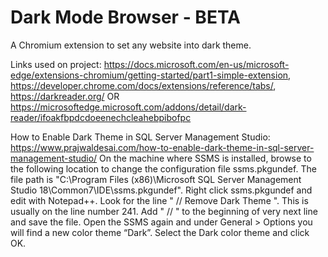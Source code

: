 # Dark Mode Browser - BETA
A Chromium extension to set any website into dark theme.

Links used on project: 
https://docs.microsoft.com/en-us/microsoft-edge/extensions-chromium/getting-started/part1-simple-extension,
https://developer.chrome.com/docs/extensions/reference/tabs/,
https://darkreader.org/ OR https://microsoftedge.microsoft.com/addons/detail/dark-reader/ifoakfbpdcdoeenechcleahebpibofpc

How to Enable Dark Theme in SQL Server Management Studio:
https://www.prajwaldesai.com/how-to-enable-dark-theme-in-sql-server-management-studio/
On the machine where SSMS is installed, browse to the following location to change the configuration file ssms.pkgundef. 
The file path is "C:\Program Files (x86)\Microsoft SQL Server Management Studio 18\Common7\IDE\ssms.pkgundef".
Right click ssms.pkgundef and edit with Notepad++. Look for the line " // Remove Dark Theme ". This is usually on the line number 241. 
Add " // " to the beginning of very next line and save the file. Open the SSMS again and under General > Options you will find a new color theme “Dark”. 
Select the Dark color theme and click OK.
